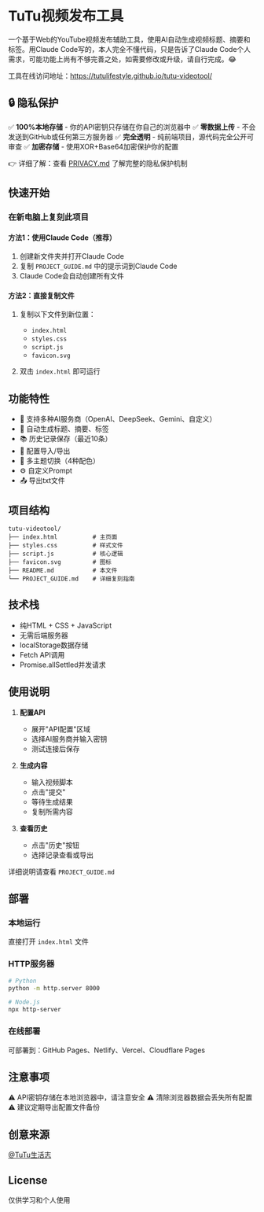# TuTu视频发布工具

一个基于Web的YouTube视频发布辅助工具，使用AI自动生成视频标题、摘要和标签。用Claude Code写的，本人完全不懂代码，只是告诉了Claude Code个人需求，可能功能上尚有不够完善之处，如需要修改或升级，请自行完成。😂

工具在线访问地址：https://tutulifestyle.github.io/tutu-videotool/

## 🔒 隐私保护

✅ **100%本地存储** - 你的API密钥只存储在你自己的浏览器中
✅ **零数据上传** - 不会发送到GitHub或任何第三方服务器
✅ **完全透明** - 纯前端项目，源代码完全公开可审查
✅ **加密存储** - 使用XOR+Base64加密保护你的配置

👉 详细了解：查看 [PRIVACY.md](PRIVACY.md) 了解完整的隐私保护机制

## 快速开始

### 在新电脑上复刻此项目

#### 方法1：使用Claude Code（推荐）

1. 创建新文件夹并打开Claude Code
2. 复制 `PROJECT_GUIDE.md` 中的提示词到Claude Code
3. Claude Code会自动创建所有文件

#### 方法2：直接复制文件

1. 复制以下文件到新位置：
   - `index.html`
   - `styles.css`
   - `script.js`
   - `favicon.svg`

2. 双击 `index.html` 即可运行

## 功能特性

- 🤖 支持多种AI服务商（OpenAI、DeepSeek、Gemini、自定义）
- 📝 自动生成标题、摘要、标签
- 📚 历史记录保存（最近10条）
- 💾 配置导入/导出
- 🎨 多主题切换（4种配色）
- ⚙️ 自定义Prompt
- 📤 导出txt文件

## 项目结构

```
tutu-videotool/
├── index.html          # 主页面
├── styles.css          # 样式文件
├── script.js           # 核心逻辑
├── favicon.svg         # 图标
├── README.md           # 本文件
└── PROJECT_GUIDE.md    # 详细复刻指南
```

## 技术栈

- 纯HTML + CSS + JavaScript
- 无需后端服务器
- localStorage数据存储
- Fetch API调用
- Promise.allSettled并发请求

## 使用说明

1. **配置API**
   - 展开"API配置"区域
   - 选择AI服务商并输入密钥
   - 测试连接后保存

2. **生成内容**
   - 输入视频脚本
   - 点击"提交"
   - 等待生成结果
   - 复制所需内容

3. **查看历史**
   - 点击"历史"按钮
   - 选择记录查看或导出

详细说明请查看 `PROJECT_GUIDE.md`

## 部署

### 本地运行
直接打开 `index.html` 文件

### HTTP服务器
```bash
# Python
python -m http.server 8000

# Node.js
npx http-server
```

### 在线部署
可部署到：GitHub Pages、Netlify、Vercel、Cloudflare Pages

## 注意事项

⚠️ API密钥存储在本地浏览器中，请注意安全
⚠️ 清除浏览器数据会丢失所有配置
⚠️ 建议定期导出配置文件备份

## 创意来源

[@TuTu生活志](https://www.youtube.com/channel/UCuhAUKCdKrjYoMiJQc74ZkQ/)

## License

仅供学习和个人使用
